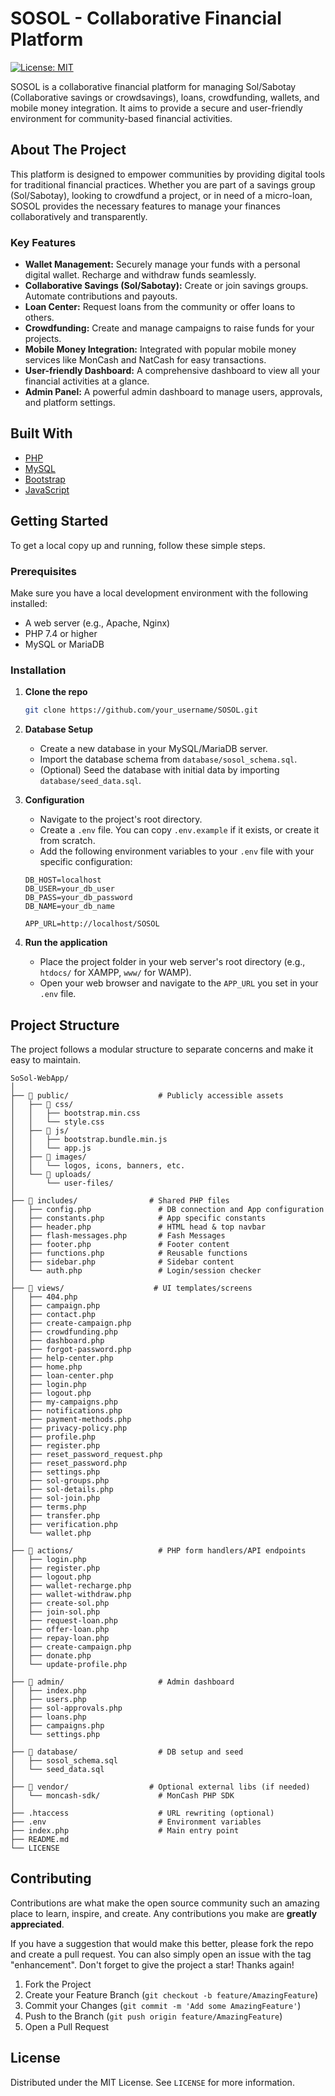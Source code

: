# SOSOL - Collaborative Financial Platform

[![License: MIT](https://img.shields.io/badge/License-MIT-yellow.svg)](https://opensource.org/licenses/MIT)

SOSOL is a collaborative financial platform for managing Sol/Sabotay (Collaborative savings or crowdsavings), loans, crowdfunding, wallets, and mobile money integration. It aims to provide a secure and user-friendly environment for community-based financial activities.

## About The Project

This platform is designed to empower communities by providing digital tools for traditional financial practices. Whether you are part of a savings group (Sol/Sabotay), looking to crowdfund a project, or in need of a micro-loan, SOSOL provides the necessary features to manage your finances collaboratively and transparently.

### Key Features

*   **Wallet Management:** Securely manage your funds with a personal digital wallet. Recharge and withdraw funds seamlessly.
*   **Collaborative Savings (Sol/Sabotay):** Create or join savings groups. Automate contributions and payouts.
*   **Loan Center:** Request loans from the community or offer loans to others.
*   **Crowdfunding:** Create and manage campaigns to raise funds for your projects.
*   **Mobile Money Integration:** Integrated with popular mobile money services like MonCash and NatCash for easy transactions.
*   **User-friendly Dashboard:** A comprehensive dashboard to view all your financial activities at a glance.
*   **Admin Panel:** A powerful admin dashboard to manage users, approvals, and platform settings.

## Built With

*   [PHP](https://www.php.net/)
*   [MySQL](https://www.mysql.com/)
*   [Bootstrap](https://getbootstrap.com/)
*   [JavaScript](https://developer.mozilla.org/en-US/docs/Web/JavaScript)

## Getting Started

To get a local copy up and running, follow these simple steps.

### Prerequisites

Make sure you have a local development environment with the following installed:
*   A web server (e.g., Apache, Nginx)
*   PHP 7.4 or higher
*   MySQL or MariaDB

### Installation

1.  **Clone the repo**
    ```sh
    git clone https://github.com/your_username/SOSOL.git
    ```
2.  **Database Setup**
    *   Create a new database in your MySQL/MariaDB server.
    *   Import the database schema from `database/sosol_schema.sql`.
    *   (Optional) Seed the database with initial data by importing `database/seed_data.sql`.

3.  **Configuration**
    *   Navigate to the project's root directory.
    *   Create a `.env` file. You can copy `.env.example` if it exists, or create it from scratch.
    *   Add the following environment variables to your `.env` file with your specific configuration:
    ```dotenv
    DB_HOST=localhost
    DB_USER=your_db_user
    DB_PASS=your_db_password
    DB_NAME=your_db_name

    APP_URL=http://localhost/SOSOL
    ```

4.  **Run the application**
    *   Place the project folder in your web server's root directory (e.g., `htdocs/` for XAMPP, `www/` for WAMP).
    *   Open your web browser and navigate to the `APP_URL` you set in your `.env` file.

## Project Structure

The project follows a modular structure to separate concerns and make it easy to maintain.

```
SoSol-WebApp/
│
├── 📁 public/                    # Publicly accessible assets
│   ├── 📁 css/
│   │   ├── bootstrap.min.css
│   │   └── style.css
│   ├── 📁 js/
│   │   ├── bootstrap.bundle.min.js
│   │   └── app.js
│   ├── 📁 images/
│   │   └── logos, icons, banners, etc.
│   └── 📁 uploads/
│       └── user-files/
│
├── 📁 includes/                # Shared PHP files
│   ├── config.php               # DB connection and App configuration
│   ├── constants.php            # App specific constants
│   ├── header.php               # HTML head & top navbar
│   ├── flash-messages.php       # Fash Messages
│   ├── footer.php               # Footer content
│   ├── functions.php            # Reusable functions
│   ├── sidebar.php              # Sidebar content
│   └── auth.php                 # Login/session checker
│
├── 📁 views/                    # UI templates/screens
│   ├── 404.php
│   ├── campaign.php
│   ├── contact.php
│   ├── create-campaign.php
│   ├── crowdfunding.php
│   ├── dashboard.php
│   ├── forgot-password.php
│   ├── help-center.php
│   ├── home.php
│   ├── loan-center.php
│   ├── login.php
│   ├── logout.php
│   ├── my-campaigns.php
│   ├── notifications.php
│   ├── payment-methods.php
│   ├── privacy-policy.php
│   ├── profile.php
│   ├── register.php
│   ├── reset_password_request.php
│   ├── reset_password.php
│   ├── settings.php
│   ├── sol-groups.php
│   ├── sol-details.php
│   ├── sol-join.php
│   ├── terms.php
│   ├── transfer.php
│   ├── verification.php
│   └── wallet.php
│
├── 📁 actions/                   # PHP form handlers/API endpoints
│   ├── login.php
│   ├── register.php
│   ├── logout.php
│   ├── wallet-recharge.php
│   ├── wallet-withdraw.php
│   ├── create-sol.php
│   ├── join-sol.php
│   ├── request-loan.php
│   ├── offer-loan.php
│   ├── repay-loan.php
│   ├── create-campaign.php
│   ├── donate.php
│   └── update-profile.php
│
├── 📁 admin/                     # Admin dashboard
│   ├── index.php
│   ├── users.php
│   ├── sol-approvals.php
│   ├── loans.php
│   ├── campaigns.php
│   └── settings.php
│
├── 📁 database/                  # DB setup and seed
│   ├── sosol_schema.sql
│   └── seed_data.sql
│
├── 📁 vendor/                  # Optional external libs (if needed)
│   └── moncash-sdk/             # MonCash PHP SDK
│
├── .htaccess                    # URL rewriting (optional)
├── .env                         # Environment variables
├── index.php                    # Main entry point
├── README.md
└── LICENSE
```

## Contributing

Contributions are what make the open source community such an amazing place to learn, inspire, and create. Any contributions you make are **greatly appreciated**.

If you have a suggestion that would make this better, please fork the repo and create a pull request. You can also simply open an issue with the tag "enhancement".
Don't forget to give the project a star! Thanks again!

1.  Fork the Project
2.  Create your Feature Branch (`git checkout -b feature/AmazingFeature`)
3.  Commit your Changes (`git commit -m 'Add some AmazingFeature'`)
4.  Push to the Branch (`git push origin feature/AmazingFeature`)
5.  Open a Pull Request

## License

Distributed under the MIT License. See `LICENSE` for more information.
